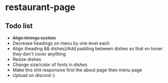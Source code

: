 # restaurant-page

## Todo list

- ~~Align timings section~~
- Decrease headings on menu by one level each
- Align (heading && dishes)/Add padding between dishes so that on hover they don't cover anything
- Resize dishes
- Change size/color of fonts in dishes
- Make this shit responsive first the about page then menu page
- Upload on discord :)

